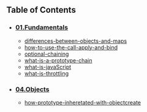  ## Table of Contents

- ### [01.Fundamentals](/src/routes/01.Fundamentals)
   - [differences-between-objects-and-maps](/src/routes/01.Fundamentals/differences-between-objects-and-maps/index.md)
   - [how-to-use-the-call-apply-and-bind](/src/routes/01.Fundamentals/how-to-use-the-call-apply-and-bind/index.md)
   - [optional-chaining](/src/routes/01.Fundamentals/optional-chaining/index.md)
   - [what-is-a-prototype-chain](/src/routes/01.Fundamentals/what-is-a-prototype-chain/index.md)
   - [what-is-javaScript](/src/routes/01.Fundamentals/what-is-javaScript/index.md)
   - [what-is-throttling](/src/routes/01.Fundamentals/what-is-throttling/index.md)
- ### [04.Objects](/src/routes/04.Objects)
   - [how-prototype-inheretated-with-objectcreate](/src/routes/04.Objects/how-prototype-inheretated-with-objectcreate/index.md)
